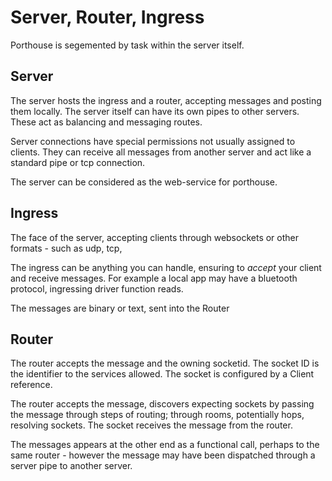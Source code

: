 # Server, Router, Ingress

Porthouse is segemented by task within the server itself.


## Server

The server hosts the ingress and a router, accepting messages and posting them locally. The server itself can have its own pipes to other servers. These act as balancing and messaging routes.

Server connections have special permissions not usually assigned to clients. They can receive all messages from another server and act like a standard pipe or tcp connection.

The server can be considered as the web-service for porthouse.


## Ingress

The face of the server, accepting clients through websockets or other formats - such as udp, tcp,

The ingress can be anything you can handle, ensuring to _accept_ your client and receive messages. For example a local app may have a bluetooth protocol, ingressing driver function reads.

The messages are binary or text, sent into the Router


## Router

The router accepts the message and the owning socketid. The socket ID is the identifier to the services allowed. The socket is configured by a Client reference.

The router accepts the message, discovers expecting sockets by passing the message through steps of routing; through rooms, potentially hops, resolving sockets. The socket receives the message from the router.

The messages appears at the other end as a functional call, perhaps to the same router - however the message may have been dispatched through a server pipe to another server.

